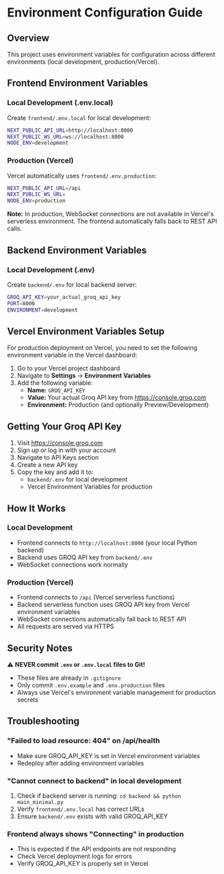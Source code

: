 # Environment Configuration Guide

## Overview
This project uses environment variables for configuration across different environments (local development, production/Vercel).

## Frontend Environment Variables

### Local Development (.env.local)
Create `frontend/.env.local` for local development:
```bash
NEXT_PUBLIC_API_URL=http://localhost:8000
NEXT_PUBLIC_WS_URL=ws://localhost:8000
NODE_ENV=development
```

### Production (Vercel)
Vercel automatically uses `frontend/.env.production`:
```bash
NEXT_PUBLIC_API_URL=/api
NEXT_PUBLIC_WS_URL=
NODE_ENV=production
```

**Note:** In production, WebSocket connections are not available in Vercel's serverless environment. The frontend automatically falls back to REST API calls.

## Backend Environment Variables

### Local Development (.env)
Create `backend/.env` for local backend server:
```bash
GROQ_API_KEY=your_actual_groq_api_key
PORT=8000
ENVIRONMENT=development
```

## Vercel Environment Variables Setup

For production deployment on Vercel, you need to set the following environment variable in the Vercel dashboard:

1. Go to your Vercel project dashboard
2. Navigate to **Settings** → **Environment Variables**
3. Add the following variable:
   - **Name:** `GROQ_API_KEY`
   - **Value:** Your actual Groq API key from https://console.groq.com
   - **Environment:** Production (and optionally Preview/Development)

## Getting Your Groq API Key

1. Visit https://console.groq.com
2. Sign up or log in with your account
3. Navigate to API Keys section
4. Create a new API key
5. Copy the key and add it to:
   - `backend/.env` for local development
   - Vercel Environment Variables for production

## How It Works

### Local Development
- Frontend connects to `http://localhost:8000` (your local Python backend)
- Backend uses GROQ API key from `backend/.env`
- WebSocket connections work normally

### Production (Vercel)
- Frontend connects to `/api` (Vercel serverless functions)
- Backend serverless function uses GROQ API key from Vercel environment variables
- WebSocket connections automatically fall back to REST API
- All requests are served via HTTPS

## Security Notes

⚠️ **NEVER commit `.env` or `.env.local` files to Git!**
- These files are already in `.gitignore`
- Only commit `.env.example` and `.env.production` files
- Always use Vercel's environment variable management for production secrets

## Troubleshooting

### "Failed to load resource: 404" on /api/health
- Make sure GROQ_API_KEY is set in Vercel environment variables
- Redeploy after adding environment variables

### "Cannot connect to backend" in local development
1. Check if backend server is running: `cd backend && python main_minimal.py`
2. Verify `frontend/.env.local` has correct URLs
3. Ensure `backend/.env` exists with valid GROQ_API_KEY

### Frontend always shows "Connecting" in production
- This is expected if the API endpoints are not responding
- Check Vercel deployment logs for errors
- Verify GROQ_API_KEY is properly set in Vercel
